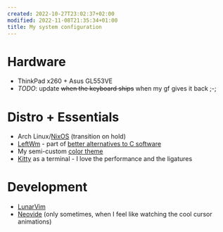 ```yaml
---
created: 2022-10-27T23:02:37+02:00
modified: 2022-11-08T21:35:34+01:00
title: My system configuration
---
```


# Hardware

- ThinkPad x260 + Asus GL553VE
- *TODO*: update ~~when the keyboard ships~~ when my gf gives it back ;-;

# Distro + Essentials

- Arch Linux/[NixOS](/nixos) (transition on hold)
- [LeftWm](http://leftwm.org/) - part of [better alternatives to C software](/alternatives)
- My semi-custom [color theme](/theme)
- [Kitty](https://sw.kovidgoyal.net/kitty/) as a terminal - I love the performance and the ligatures

# Development

- [LunarVim](https://lunarvim.org)
- [Neovide](https://neovide.dev) (only sometimes, when I feel like watching the cool cursor animations)
